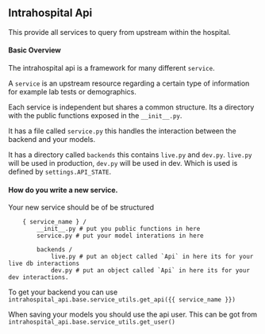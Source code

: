 ## Intrahospital Api

This provide all services to query from upstream within the hospital.

#### Basic Overview

The intrahospital api is a framework for many different `service`.

A `service` is an upstream resource regarding a certain type of information for example lab tests or demographics.

Each service is independent but shares a common structure. Its a directory with the public functions exposed in the `__init__.py`.

It has a file called `service.py` this handles the interaction between the backend and your models.

It has a directory called `backends` this contains `live.py` and `dev.py`. `live.py` will be used in production, `dev.py` will be used in dev. Which is used is defined by `settings.API_STATE`.


#### How do you write a new service.

Your new service should be of be structured

```
    { service_name } /
        __init__.py # put you public functions in here
        service.py # put your model interations in here

        backends /
            live.py # put an object called `Api` in here its for your live db interactions
            dev.py # put an object called `Api` in here its for your dev interactions.

```

To get your backend you can use `intrahospital_api.base.service_utils.get_api({{ service_name }})`

When saving your models you should use the api user. This can be got from `intrahospital_api.base.service_utils.get_user()`




